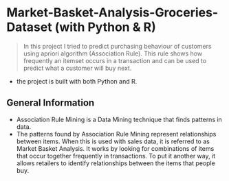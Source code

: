 # Market-Basket-Analysis-Groceries-Dataset (with Python & R)
> In this project I tried to predict purchasing behaviour of customers using apriori algorithm (Association Rule). This rule shows how frequently an itemset occurs in a transaction and can be used to predict what a customer will buy next. 
* the project is built with both Python and R. 


## General Information
- Association Rule Mining is a Data Mining technique that finds patterns in data.
- The patterns found by Association Rule Mining represent relationships between items. When this is used with sales data, it is referred to as Market Basket Analysis.  It works by looking for combinations of items that occur together frequently in transactions. To put it another way, it allows retailers to identify relationships between the items that people buy.
